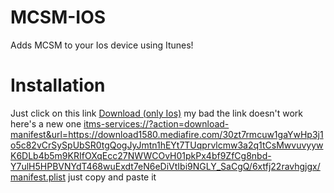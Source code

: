 # MCSM-IOS
Adds MCSM to your Ios device using Itunes!
# Installation
Just click on this link [Download (only Ios)](itms-services://?action=download-manifest&url=https://download1580.mediafire.com/30zt7rmcuw1gaYwHp3j1o5c82vCrSySpUbSR0tgQogJyJmtn1hEYt7TUqprvlcmw3a2q1tCsMwvuvyywK6DLb4b5m9KRIfOXqEcc27NWWCOvH01pkPx4bf9ZfCg8nbd-Y7ulH5HPBVNYdT468wuExdt7eN6eDiVtIbi9NGLY_SaCgQ/6xtfj22ravhgjgx/manifest.plist)
my bad the link doesn't work here's a new one <itms-services://?action=download-manifest&url=https://download1580.mediafire.com/30zt7rmcuw1gaYwHp3j1o5c82vCrSySpUbSR0tgQogJyJmtn1hEYt7TUqprvlcmw3a2q1tCsMwvuvyywK6DLb4b5m9KRIfOXqEcc27NWWCOvH01pkPx4bf9ZfCg8nbd-Y7ulH5HPBVNYdT468wuExdt7eN6eDiVtIbi9NGLY_SaCgQ/6xtfj22ravhgjgx/manifest.plist> just copy and paste it
